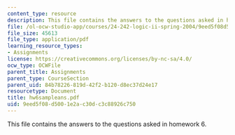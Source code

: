 ```yaml
---
content_type: resource
description: This file contains the answers to the questions asked in homework 6.
file: /ol-ocw-studio-app/courses/24-242-logic-ii-spring-2004/9eed5f08d5001e2ac30dc3c88926c750_hw6sampleans.pdf
file_size: 45613
file_type: application/pdf
learning_resource_types:
- Assignments
license: https://creativecommons.org/licenses/by-nc-sa/4.0/
ocw_type: OCWFile
parent_title: Assignments
parent_type: CourseSection
parent_uid: 84b78226-819d-42f2-b120-d8ec37d24e17
resourcetype: Document
title: hw6sampleans.pdf
uid: 9eed5f08-d500-1e2a-c30d-c3c88926c750
---
```

This file contains the answers to the questions asked in homework 6.